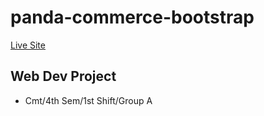 # panda-commerce-bootstrap
[Live Site](https://uzzal-bhowmik.github.io/panda-commerce-bootstrap/)
## Web Dev Project
- Cmt/4th Sem/1st Shift/Group A
